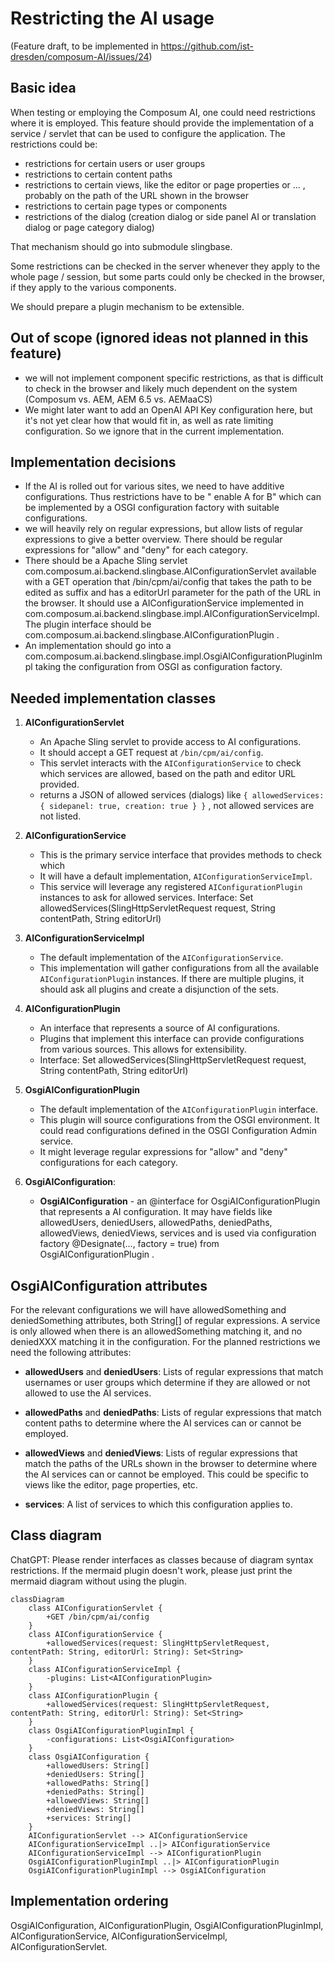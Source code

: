 # Restricting the AI usage

(Feature draft, to be implemented in https://github.com/ist-dresden/composum-AI/issues/24)

## Basic idea

When testing or employing the Composum AI, one could need restrictions where it is employed. This feature should
provide the implementation of a service / servlet that can be used to configure the application.
The restrictions could be:

- restrictions for certain users or user groups
- restrictions to certain content paths
- restrictions to certain views, like the editor or page properties or ... , probably on the path of the URL shown in
  the browser
- restrictions to certain page types or components
- restrictions of the dialog (creation dialog or side panel AI or translation dialog or page category dialog)

That mechanism should go into submodule slingbase.

Some restrictions can be checked in the server whenever they apply to the whole page / session, but some parts could
only be checked in the browser, if they apply to the various components.

We should prepare a plugin mechanism to be extensible.

## Out of scope (ignored ideas not planned in this feature)

- we will not implement component specific restrictions, as that is difficult to check in the browser and likely much
  dependent on the system (Composum vs. AEM, AEM 6.5 vs. AEMaaCS)
- We might later want to add an OpenAI API Key configuration here, but it's not yet clear how that would fit in, as
  well as rate limiting configuration. So we ignore that in the current implementation.

## Implementation decisions

- If the AI is rolled out for various sites, we need to have additive configurations. Thus restrictions have to be "
  enable A for B" which can be implemented by a OSGI configuration factory with suitable configurations.
- we will heavily rely on regular expressions, but allow lists of regular expressions to give a better overview.
  There should be regular expressions for "allow" and "deny" for each category.
- There should be a Apache Sling servlet com.composum.ai.backend.slingbase.AIConfigurationServlet available with a
  GET operation that /bin/cpm/ai/config that takes the path to be edited as suffix and has a editorUrl parameter for
  the path of the URL in the browser. It should use a AIConfigurationService implemented in
  com.composum.ai.backend.slingbase.impl.AIConfigurationServiceImpl. The plugin interface should be  
  com.composum.ai.backend.slingbase.AIConfigurationPlugin .
- An implementation should go into a com.composum.ai.backend.slingbase.impl.OsgiAIConfigurationPluginImpl taking the
  configuration from OSGI as configuration factory.

## Needed implementation classes

1. **AIConfigurationServlet**
    - An Apache Sling servlet to provide access to AI configurations.
    - It should accept a GET request at `/bin/cpm/ai/config`.
    - This servlet interacts with the `AIConfigurationService` to check which services are allowed, based on the path
      and editor URL provided.
    - returns a JSON of allowed services (dialogs) like
      `{ allowedServices: { sidepanel: true, creation: true } }`
      , not allowed services are not listed.

2. **AIConfigurationService**
    - This is the primary service interface that provides methods to check which
    - It will have a default implementation, `AIConfigurationServiceImpl`.
    - This service will leverage any registered `AIConfigurationPlugin` instances to ask for allowed services.
      Interface: Set<String> allowedServices(SlingHttpServletRequest request, String contentPath, String
      editorUrl)

3. **AIConfigurationServiceImpl**
    - The default implementation of the `AIConfigurationService`.
    - This implementation will gather configurations from all the available `AIConfigurationPlugin` instances. If there
      are multiple plugins, it should ask all plugins and create a disjunction of the sets.

4. **AIConfigurationPlugin**
    - An interface that represents a source of AI configurations.
    - Plugins that implement this interface can provide configurations from various sources. This allows for
      extensibility.
    - Interface: Set<String> allowedServices(SlingHttpServletRequest request, String contentPath, String editorUrl)

5. **OsgiAIConfigurationPlugin**
    - The default implementation of the `AIConfigurationPlugin` interface.
    - This plugin will source configurations from the OSGI environment. It could read configurations defined in the OSGI
      Configuration Admin service.
    - It might leverage regular expressions for "allow" and "deny" configurations for each category.

6. **OsgiAIConfiguration**:
    - **OsgiAIConfiguration** - an @interface for OsgiAIConfigurationPlugin that represents a AI configuration. It may
      have fields like allowedUsers, deniedUsers, allowedPaths, deniedPaths, allowedViews, deniedViews, services and is
      used via configuration factory
      @Designate(..., factory = true) from OsgiAIConfigurationPlugin .

## OsgiAIConfiguration attributes

For the relevant configurations we will have allowedSomething and deniedSomething attributes,
both String[] of regular expressions. A service is only allowed when
there is an allowedSomething matching it, and no deniedXXX matching it in the configuration. For the planned
restrictions we need the following attributes:

- **allowedUsers** and **deniedUsers**: Lists of regular expressions that match usernames or user groups which determine
  if they are allowed or not allowed to use the AI services.

- **allowedPaths** and **deniedPaths**: Lists of regular expressions that match content paths to determine where the AI
  services can or cannot be employed.

- **allowedViews** and **deniedViews**: Lists of regular expressions that match the paths of the URLs shown in the
  browser to determine where the AI services can or cannot be employed. This could be specific to views like the editor,
  page properties, etc.

- **services**: A list of services to which this configuration applies to.

## Class diagram

ChatGPT: Please render interfaces as classes because of diagram syntax restrictions. If the mermaid plugin doesn't work,
please just print the mermaid diagram without using the plugin.

```mermaid
classDiagram
    class AIConfigurationServlet {
        +GET /bin/cpm/ai/config
    }
    class AIConfigurationService {
        +allowedServices(request: SlingHttpServletRequest, contentPath: String, editorUrl: String): Set<String>
    }
    class AIConfigurationServiceImpl {
        -plugins: List<AIConfigurationPlugin>
    }
    class AIConfigurationPlugin {
        +allowedServices(request: SlingHttpServletRequest, contentPath: String, editorUrl: String): Set<String>
    }
    class OsgiAIConfigurationPluginImpl {
        -configurations: List<OsgiAIConfiguration>
    }
    class OsgiAIConfiguration {
        +allowedUsers: String[]
        +deniedUsers: String[]
        +allowedPaths: String[]
        +deniedPaths: String[]
        +allowedViews: String[]
        +deniedViews: String[]
        +services: String[]
    }
    AIConfigurationServlet --> AIConfigurationService
    AIConfigurationServiceImpl ..|> AIConfigurationService
    AIConfigurationServiceImpl --> AIConfigurationPlugin
    OsgiAIConfigurationPluginImpl ..|> AIConfigurationPlugin
    OsgiAIConfigurationPluginImpl --> OsgiAIConfiguration
```

## Implementation ordering

OsgiAIConfiguration, AIConfigurationPlugin, OsgiAIConfigurationPluginImpl, AIConfigurationService,
AIConfigurationServiceImpl, AIConfigurationServlet.
